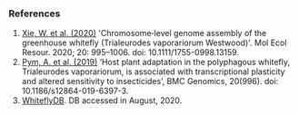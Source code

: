 ### References
1. [Xie, W. et al. (2020)](https://doi.org/10.1111/1755-0998.13159) 'Chromosome‐level genome assembly of the greenhouse whitefly (Trialeurodes vaporariorum Westwood)'. Mol Ecol Resour. 2020; 20: 995–1006. doi: 10.1111/1755-0998.13159.
2. [Pym, A. et al. (2019)](https://doi.org/10.1186/s12864-019-6397-3) ‘Host plant adaptation in the polyphagous whitefly, Trialeurodes vaporariorum, is associated with transcriptional plasticity and altered sensitivity to insecticides’, BMC Genomics, 20(996). doi: 10.1186/s12864-019-6397-3.
3. [WhiteflyDB](http://www.whiteflygenomics.org/cgi-bin/bta/index.cgi). DB accessed in August, 2020. 
